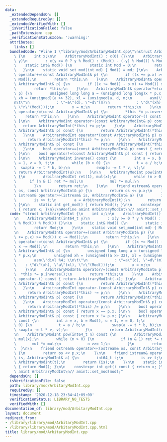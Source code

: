 ```yaml
---
data:
  _extendedDependsOn: []
  _extendedRequiredBy: []
  _extendedVerifiedWith: []
  _isVerificationFailed: false
  _pathExtension: cpp
  _verificationStatusIcon: ':warning:'
  attributes:
    links: []
  bundledCode: "#line 1 \"library/mod/ArbitaryModInt.cpp\"\nstruct ArbitraryModInt\
    \ {\n    int x;\n\n    ArbitraryModInt() : x(0) {}\n\n    ArbitraryModInt(int64_t\
    \ y)\n        : x(y >= 0 ? y % Mod() : (Mod() - (-y) % Mod()) % Mod()) {}\n\n\
    \    static int& Mod() {\n        static int Mod = 0;\n        return Mod;\n \
    \   }\n\n    static void set_mod(int md) { Mod() = md; }\n\n    ArbitraryModInt&\
    \ operator+=(const ArbitraryModInt& p) {\n        if ((x += p.x) >= Mod()) x -=\
    \ Mod();\n        return *this;\n    }\n\n    ArbitraryModInt& operator-=(const\
    \ ArbitraryModInt& p) {\n        if ((x += Mod() - p.x) >= Mod()) x -= Mod();\n\
    \        return *this;\n    }\n\n    ArbitraryModInt& operator*=(const ArbitraryModInt&\
    \ p) {\n        unsigned long long a = (unsigned long long)x * p.x;\n        unsigned\
    \ xh = (unsigned)(a >> 32), xl = (unsigned)a, d, m;\n        asm(\"divl %4; \\\
    n\t\"\n            : \"=a\"(d), \"=d\"(m)\n            : \"d\"(xh), \"a\"(xl),\
    \ \"r\"(Mod()));\n        x = m;\n        return *this;\n    }\n\n    ArbitraryModInt&\
    \ operator/=(const ArbitraryModInt& p) {\n        *this *= p.inverse();\n    \
    \    return *this;\n    }\n\n    ArbitraryModInt operator-() const { return ArbitraryModInt(-x);\
    \ }\n\n    ArbitraryModInt operator+(const ArbitraryModInt& p) const {\n     \
    \   return ArbitraryModInt(*this) += p;\n    }\n\n    ArbitraryModInt operator-(const\
    \ ArbitraryModInt& p) const {\n        return ArbitraryModInt(*this) -= p;\n \
    \   }\n\n    ArbitraryModInt operator*(const ArbitraryModInt& p) const {\n   \
    \     return ArbitraryModInt(*this) *= p;\n    }\n\n    ArbitraryModInt operator/(const\
    \ ArbitraryModInt& p) const {\n        return ArbitraryModInt(*this) /= p;\n \
    \   }\n\n    bool operator==(const ArbitraryModInt& p) const { return x == p.x;\
    \ }\n\n    bool operator!=(const ArbitraryModInt& p) const { return x != p.x;\
    \ }\n\n    ArbitraryModInt inverse() const {\n        int a = x, b = Mod(), u\
    \ = 1, v = 0, t;\n        while (b > 0) {\n            t = a / b;\n          \
    \  swap(a -= t * b, b);\n            swap(u -= t * v, v);\n        }\n       \
    \ return ArbitraryModInt(u);\n    }\n\n    ArbitraryModInt pow(int64_t n) const\
    \ {\n        ArbitraryModInt ret(1), mul(x);\n        while (n > 0) {\n      \
    \      if (n & 1) ret *= mul;\n            mul *= mul;\n            n >>= 1;\n\
    \        }\n        return ret;\n    }\n\n    friend ostream& operator<<(ostream&\
    \ os, const ArbitraryModInt& p) {\n        return os << p.x;\n    }\n\n    friend\
    \ istream& operator>>(istream& is, ArbitraryModInt& a) {\n        int64_t t;\n\
    \        is >> t;\n        a = ArbitraryModInt(t);\n        return (is);\n   \
    \ }\n\n    static int get_mod() { return Mod(); }\n\n    constexpr int get() const\
    \ { return x; }\n};\n#define amint ArbitraryModInt\n// amint::set_mod(mod);\n"
  code: "struct ArbitraryModInt {\n    int x;\n\n    ArbitraryModInt() : x(0) {}\n\
    \n    ArbitraryModInt(int64_t y)\n        : x(y >= 0 ? y % Mod() : (Mod() - (-y)\
    \ % Mod()) % Mod()) {}\n\n    static int& Mod() {\n        static int Mod = 0;\n\
    \        return Mod;\n    }\n\n    static void set_mod(int md) { Mod() = md; }\n\
    \n    ArbitraryModInt& operator+=(const ArbitraryModInt& p) {\n        if ((x\
    \ += p.x) >= Mod()) x -= Mod();\n        return *this;\n    }\n\n    ArbitraryModInt&\
    \ operator-=(const ArbitraryModInt& p) {\n        if ((x += Mod() - p.x) >= Mod())\
    \ x -= Mod();\n        return *this;\n    }\n\n    ArbitraryModInt& operator*=(const\
    \ ArbitraryModInt& p) {\n        unsigned long long a = (unsigned long long)x\
    \ * p.x;\n        unsigned xh = (unsigned)(a >> 32), xl = (unsigned)a, d, m;\n\
    \        asm(\"divl %4; \\n\t\"\n            : \"=a\"(d), \"=d\"(m)\n        \
    \    : \"d\"(xh), \"a\"(xl), \"r\"(Mod()));\n        x = m;\n        return *this;\n\
    \    }\n\n    ArbitraryModInt& operator/=(const ArbitraryModInt& p) {\n      \
    \  *this *= p.inverse();\n        return *this;\n    }\n\n    ArbitraryModInt\
    \ operator-() const { return ArbitraryModInt(-x); }\n\n    ArbitraryModInt operator+(const\
    \ ArbitraryModInt& p) const {\n        return ArbitraryModInt(*this) += p;\n \
    \   }\n\n    ArbitraryModInt operator-(const ArbitraryModInt& p) const {\n   \
    \     return ArbitraryModInt(*this) -= p;\n    }\n\n    ArbitraryModInt operator*(const\
    \ ArbitraryModInt& p) const {\n        return ArbitraryModInt(*this) *= p;\n \
    \   }\n\n    ArbitraryModInt operator/(const ArbitraryModInt& p) const {\n   \
    \     return ArbitraryModInt(*this) /= p;\n    }\n\n    bool operator==(const\
    \ ArbitraryModInt& p) const { return x == p.x; }\n\n    bool operator!=(const\
    \ ArbitraryModInt& p) const { return x != p.x; }\n\n    ArbitraryModInt inverse()\
    \ const {\n        int a = x, b = Mod(), u = 1, v = 0, t;\n        while (b >\
    \ 0) {\n            t = a / b;\n            swap(a -= t * b, b);\n           \
    \ swap(u -= t * v, v);\n        }\n        return ArbitraryModInt(u);\n    }\n\
    \n    ArbitraryModInt pow(int64_t n) const {\n        ArbitraryModInt ret(1),\
    \ mul(x);\n        while (n > 0) {\n            if (n & 1) ret *= mul;\n     \
    \       mul *= mul;\n            n >>= 1;\n        }\n        return ret;\n  \
    \  }\n\n    friend ostream& operator<<(ostream& os, const ArbitraryModInt& p)\
    \ {\n        return os << p.x;\n    }\n\n    friend istream& operator>>(istream&\
    \ is, ArbitraryModInt& a) {\n        int64_t t;\n        is >> t;\n        a =\
    \ ArbitraryModInt(t);\n        return (is);\n    }\n\n    static int get_mod()\
    \ { return Mod(); }\n\n    constexpr int get() const { return x; }\n};\n#define\
    \ amint ArbitraryModInt\n// amint::set_mod(mod);"
  dependsOn: []
  isVerificationFile: false
  path: library/mod/ArbitaryModInt.cpp
  requiredBy: []
  timestamp: '2020-12-18 23:34:41+09:00'
  verificationStatus: LIBRARY_NO_TESTS
  verifiedWith: []
documentation_of: library/mod/ArbitaryModInt.cpp
layout: document
redirect_from:
- /library/library/mod/ArbitaryModInt.cpp
- /library/library/mod/ArbitaryModInt.cpp.html
title: library/mod/ArbitaryModInt.cpp
---
```

